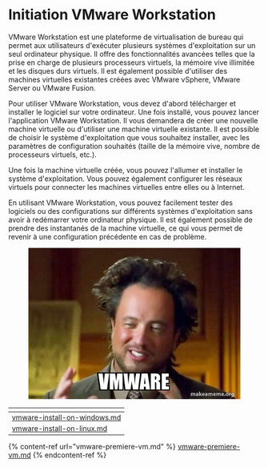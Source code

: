 # Initiation VMware Workstation

VMware Workstation est une plateforme de virtualisation de bureau qui permet aux utilisateurs d'exécuter plusieurs systèmes d'exploitation sur un seul ordinateur physique. Il offre des fonctionnalités avancées telles que la prise en charge de plusieurs processeurs virtuels, la mémoire vive illimitée et les disques durs virtuels. Il est également possible d'utiliser des machines virtuelles existantes créées avec VMware vSphere, VMware Server ou VMware Fusion.

Pour utiliser VMware Workstation, vous devez d'abord télécharger et installer le logiciel sur votre ordinateur. Une fois installé, vous pouvez lancer l'application VMware Workstation. Il vous demandera de créer une nouvelle machine virtuelle ou d'utiliser une machine virtuelle existante. Il est possible de choisir le système d'exploitation que vous souhaitez installer, avec les paramètres de configuration souhaités (taille de la mémoire vive, nombre de processeurs virtuels, etc.).

Une fois la machine virtuelle créée, vous pouvez l'allumer et installer le système d'exploitation. Vous pouvez également configurer les réseaux virtuels pour connecter les machines virtuelles entre elles ou à Internet.

En utilisant VMware Workstation, vous pouvez facilement tester des logiciels ou des configurations sur différents systèmes d'exploitation sans avoir à redémarrer votre ordinateur physique. Il est également possible de prendre des instantanés de la machine virtuelle, ce qui vous permet de revenir à une configuration précédente en cas de problème.

<figure><img src="../../../../.gitbook/assets/vmware-fdc285439f.jpg" alt=""><figcaption></figcaption></figure>

<table data-card-size="large" data-view="cards"><thead><tr><th data-card-target data-type="content-ref"></th></tr></thead><tbody><tr><td><a href="vmware-install-on-windows.md">vmware-install-on-windows.md</a></td></tr><tr><td><a href="vmware-install-on-linux.md">vmware-install-on-linux.md</a></td></tr></tbody></table>

{% content-ref url="vmware-premiere-vm.md" %}
[vmware-premiere-vm.md](vmware-premiere-vm.md)
{% endcontent-ref %}
